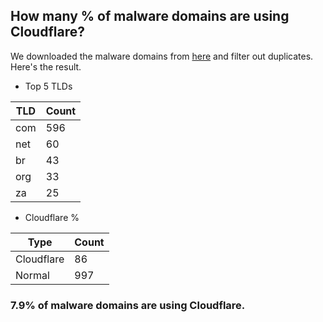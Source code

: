 ## How many % of malware domains are using Cloudflare?


We downloaded the malware domains from [here](https://urlhaus.abuse.ch) and filter out duplicates.
Here's the result.


[//]: # (start replacement)


- Top 5 TLDs

| TLD | Count |
| --- | --- |
| com | 596 |
| net | 60 |
| br | 43 |
| org | 33 |
| za | 25 |


- Cloudflare %

| Type | Count |
| --- | --- |
| Cloudflare | 86 |
| Normal | 997 |


### 7.9% of malware domains are using Cloudflare.